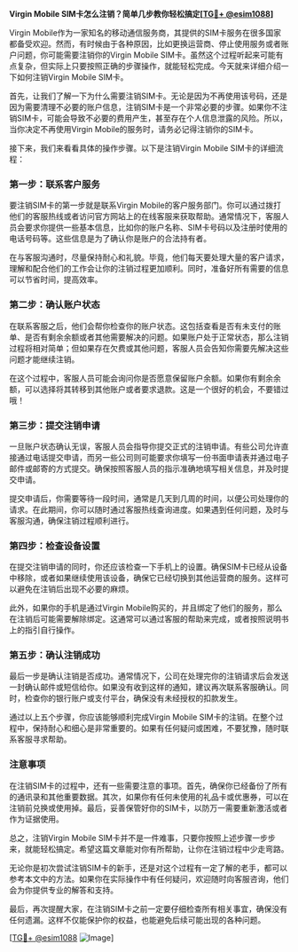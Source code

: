 **Virgin Mobile SIM卡怎么注销？简单几步教你轻松搞定[[TG💪+ @esim1088](https://t.me/s/esim1088)]**

Virgin Mobile作为一家知名的移动通信服务商，其提供的SIM卡服务在很多国家都备受欢迎。然而，有时候由于各种原因，比如更换运营商、停止使用服务或者账户问题，你可能需要注销你的Virgin Mobile SIM卡。虽然这个过程听起来可能有点复杂，但实际上只要按照正确的步骤操作，就能轻松完成。今天就来详细介绍一下如何注销Virgin Mobile SIM卡。

首先，让我们了解一下为什么需要注销SIM卡。无论是因为不再使用该号码，还是因为需要清理不必要的账户信息，注销SIM卡是一个非常必要的步骤。如果你不注销SIM卡，可能会导致不必要的费用产生，甚至存在个人信息泄露的风险。所以，当你决定不再使用Virgin Mobile的服务时，请务必记得注销你的SIM卡。

接下来，我们来看看具体的操作步骤。以下是注销Virgin Mobile SIM卡的详细流程：

### 第一步：联系客户服务

要注销SIM卡的第一步就是联系Virgin Mobile的客户服务部门。你可以通过拨打他们的客服热线或者访问官方网站上的在线客服来获取帮助。通常情况下，客服人员会要求你提供一些基本信息，比如你的账户名称、SIM卡号码以及注册时使用的电话号码等。这些信息是为了确认你是账户的合法持有者。

在与客服沟通时，尽量保持耐心和礼貌。毕竟，他们每天要处理大量的客户请求，理解和配合他们的工作会让你的注销过程更加顺利。同时，准备好所有需要的信息可以节省时间，提高效率。

### 第二步：确认账户状态

在联系客服之后，他们会帮你检查你的账户状态。这包括查看是否有未支付的账单、是否有剩余余额或者其他需要解决的问题。如果账户处于正常状态，那么注销过程将相对简单；但如果存在欠费或其他问题，客服人员会告知你需要先解决这些问题才能继续注销。

在这个过程中，客服人员可能会询问你是否愿意保留账户余额。如果你有剩余余额，可以选择将其转移到其他账户或者要求退款。这是一个很好的机会，不要错过哦！

### 第三步：提交注销申请

一旦账户状态确认无误，客服人员会指导你提交正式的注销申请。有些公司允许直接通过电话提交申请，而另一些公司则可能要求你填写一份书面申请表并通过电子邮件或邮寄的方式提交。确保按照客服人员的指示准确地填写相关信息，并及时提交申请。

提交申请后，你需要等待一段时间，通常是几天到几周的时间，以便公司处理你的请求。在此期间，你可以随时通过客服热线查询进度。如果遇到任何问题，及时与客服沟通，确保注销过程顺利进行。

### 第四步：检查设备设置

在提交注销申请的同时，你还应该检查一下手机上的设置。确保SIM卡已经从设备中移除，或者如果继续使用该设备，确保它已经切换到其他运营商的服务。这样可以避免在注销后出现不必要的麻烦。

此外，如果你的手机是通过Virgin Mobile购买的，并且绑定了他们的服务，那么在注销后可能需要解除绑定。这通常可以通过客服的帮助来完成，或者按照说明书上的指引自行操作。

### 第五步：确认注销成功

最后一步是确认注销是否成功。通常情况下，公司在处理完你的注销请求后会发送一封确认邮件或短信给你。如果没有收到这样的通知，建议再次联系客服确认。同时，检查你的银行账户或支付平台，确保没有未经授权的扣款发生。

通过以上五个步骤，你应该能够顺利完成Virgin Mobile SIM卡的注销。在整个过程中，保持耐心和细心是非常重要的。如果有任何疑问或困难，不要犹豫，随时联系客服寻求帮助。

### 注意事项

在注销SIM卡的过程中，还有一些需要注意的事项。首先，确保你已经备份了所有的通讯录和其他重要数据。其次，如果你有任何未使用的礼品卡或优惠券，可以在注销前兑换或使用掉。最后，妥善保管好你的SIM卡，以防万一需要重新激活或者作为证据使用。

总之，注销Virgin Mobile SIM卡并不是一件难事，只要你按照上述步骤一步步来，就能轻松搞定。希望这篇文章能对你有所帮助，让你在注销过程中少走弯路。

无论你是初次尝试注销SIM卡的新手，还是对这个过程有一定了解的老手，都可以参考本文中的方法。如果你在实际操作中有任何疑问，欢迎随时向客服咨询，他们会为你提供专业的解答和支持。

最后，再次提醒大家，在注销SIM卡之前一定要仔细检查所有相关事宜，确保没有任何遗漏。这样不仅能保护你的权益，也能避免后续可能出现的各种问题。

[[TG💪+ @esim1088](https://t.me/s/esim1088) ![Image](https://i.postimg.cc/4NQfJmqS/Snipaste-2025-05-13-00-14-12.png)]